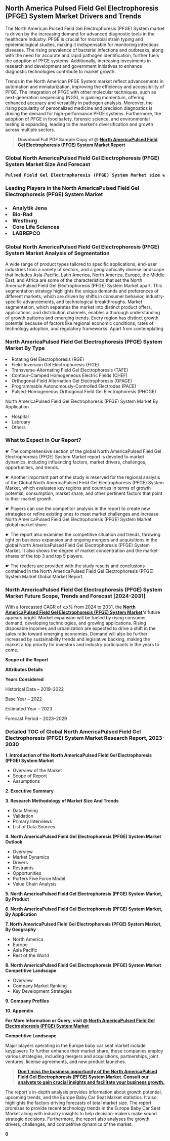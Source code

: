 <p><h2>North America Pulsed Field Gel Electrophoresis (PFGE) System Market Drivers and Trends</h2><p>The North American Pulsed Field Gel Electrophoresis (PFGE) System market is driven by the increasing demand for advanced diagnostic tools in the healthcare industry. PFGE is crucial for microbial strain typing and epidemiological studies, making it indispensable for monitoring infectious diseases. The rising prevalence of bacterial infections and outbreaks, along with the need for accurate and rapid pathogen identification, further fuels the adoption of PFGE systems. Additionally, increasing investments in research and development and government initiatives to enhance diagnostic technologies contribute to market growth.</p><p>Trends in the North American PFGE System market reflect advancements in automation and miniaturization, improving the efficiency and accessibility of PFGE. The integration of PFGE with other molecular techniques, such as next-generation sequencing (NGS), is gaining momentum, offering enhanced accuracy and versatility in pathogen analysis. Moreover, the rising popularity of personalized medicine and precision diagnostics is driving the demand for high-performance PFGE systems. Furthermore, the adoption of PFGE in food safety, forensic science, and environmental testing is expanding, leading to the market's diversification and growth across multiple sectors.</p></p><blockquote id="" class=""><strong>Download Full PDF Sample Copy of @&nbsp;<a href="https://www.verifiedmarketreports.com/download-sample/?rid=339082&utm_source=GitHub-Jan&utm_medium=264" target="_blank">North AmericaPulsed Field Gel Electrophoresis (PFGE) System Market Report</a>&nbsp;&nbsp;</strong></blockquote><h3 id="" class=""><strong>Global&nbsp;North AmericaPulsed Field Gel Electrophoresis (PFGE) System Market Size And Forecast</strong></h3><pre class="reader-text-block__code-block"><strong>Pulsed Field Gel Electrophoresis (PFGE) System Market size was valued at USD 0.15 Billion in 2022 and is projected to reach USD 0.25 Billion by 2030, growing at a CAGR of 6.7% from 2024 to 2030.</strong></pre><h3 id="" class="">Leading Players in the&nbsp;North AmericaPulsed Field Gel Electrophoresis (PFGE) System Market</h3><h3 class=""></Li><Li>Analytik Jena</Li><Li> Bio-Rad</Li><Li> Westburg</Li><Li> Core Life Sciences</Li><Li> LABREPCO</h3><h3 id="" class="">Global&nbsp;North AmericaPulsed Field Gel Electrophoresis (PFGE) System Market Analysis of Segmentation</h3><p id="" class="">A wide range of product types tailored to specific applications, end-user industries from a variety of sectors, and a geographically diverse landscape that includes Asia-Pacific, Latin America, North America, Europe, the Middle East, and Africa are some of the characteristics that set the North AmericaPulsed Field Gel Electrophoresis (PFGE) System Market apart. This segmentation strategy highlights the unique demands and preferences of different markets, which are driven by shifts in consumer behavior, industry-specific advancements, and technological breakthroughs. Market segmentation, which separates the market into distinct product offers, applications, and distribution channels, enables a thorough understanding of growth patterns and emerging trends. Every region has distinct growth potential because of factors like regional economic conditions, rates of technology adoption, and regulatory frameworks. Apart from contemplating</p><h3 id="" class="">North AmericaPulsed Field Gel Electrophoresis (PFGE) System Market&nbsp;By Type</h3><p></Li><Li>Rotating Gel Electrophoresis (RGE)</Li><Li> Field-Inversion Gel Electrophoresis (FIGE)</Li><Li> Transverse-Alternating Field Gel Electrophoresis (TAFE)</Li><Li> Contour-Clamped Homogeneous Electric Fields (CHEF)</Li><Li> Orthogonal-Field Alternation Gel Electrophoresis (OFAGE)</Li><Li> Programmable Autonomously-Controlled Electrodes (PACE)</Li><Li> Pulsed-Homogeneous Orthogonal Field Gel Electrophoresis (PHOGE)</p><div class="" data-test-id=""><p>North AmericaPulsed Field Gel Electrophoresis (PFGE) System Market&nbsp;By Application</p></div><p class=""></Li><Li>Hospital</Li><Li> Labroary</Li><Li> Others</p><div class="" data-test-id=""><h3><span class="">What to Expect in Our Report?</span></h3></div><div class="" data-test-id=""><p><span class="">☛ The comprehensive section of the global North AmericaPulsed Field Gel Electrophoresis (PFGE) System Market report is devoted to market dynamics, including influencing factors, market drivers, challenges, opportunities, and trends.</span></p></div><div class="" data-test-id=""><p><span class="">☛ Another important part of the study is reserved for the regional analysis of the Global North AmericaPulsed Field Gel Electrophoresis (PFGE) System Market, which evaluates key regions and countries in terms of growth potential, consumption, market share, and other pertinent factors that point to their market growth.</span></p></div><div class="" data-test-id=""><p><span class="">☛ Players can use the competitor analysis in the report to create new strategies or refine existing ones to meet market challenges and increase North AmericaPulsed Field Gel Electrophoresis (PFGE) System Market global market share.</span></p></div><div class="" data-test-id=""><p><span class="">☛ The report also examines the competitive situation and trends, throwing light on business expansion and ongoing mergers and acquisitions in the global North AmericaPulsed Field Gel Electrophoresis (PFGE) System Market. It also shows the degree of market concentration and the market shares of the top 3 and top 5 players.</span></p></div><div class="" data-test-id=""><p><span class="">☛ The readers are provided with the study results and conclusions contained in the North AmericaPulsed Field Gel Electrophoresis (PFGE) System Market Global Market Report.</span></p></div><div class="" data-test-id=""><h3><span class="">North AmericaPulsed Field Gel Electrophoresis (PFGE) System Market Future Scope, Trends and Forecast [2024-2031]</span></h3></div><div class="" data-test-id=""><p><span class="">With a forecasted CAGR of x.x% from 2024 to 2031, the <strong><a href="https://www.verifiedmarketreports.com/download-sample/?rid=339082&utm_source=GitHub-Jan&utm_medium=264" target="_blank">North AmericaPulsed Field Gel Electrophoresis (PFGE) System Market</a>'</strong>s future appears bright. Market expansion will be fueled by rising consumer demand, developing technologies, and growing applications. Rising disposable incomes and urbanization are expected to drive a shift in the sales ratio toward emerging economies. Demand will also be further increased by sustainability trends and legislative backing, making the market a top priority for investors and industry participants in the years to come.</span></p><p id="ember66" class="ember-view reader-text-block__paragraph"><strong>Scope of the Report</strong></p><p id="ember67" class="ember-view reader-text-block__paragraph"><strong>Attributes Details</strong></p><p id="ember68" class="ember-view reader-text-block__paragraph"><strong>Years Considered</strong></p><p id="ember69" class="ember-view reader-text-block__paragraph">Historical Data &ndash; 2019&ndash;2022</p><p id="ember70" class="ember-view reader-text-block__paragraph">Base Year &ndash; 2022</p><p id="ember71" class="ember-view reader-text-block__paragraph">Estimated Year &ndash; 2023</p><p id="ember72" class="ember-view reader-text-block__paragraph">Forecast Period &ndash; 2023&ndash;2029</p></div><h3 id="" class="">Detailed TOC of Global North AmericaPulsed Field Gel Electrophoresis (PFGE) System Market Research Report, 2023-2030</h3><p id="" class=""><strong>1. Introduction of the North AmericaPulsed Field Gel Electrophoresis (PFGE) System Market</strong></p><ul><li>Overview of the Market</li><li>Scope of Report</li><li>Assumptions</li></ul><p id="" class=""><strong>2. Executive Summary</strong></p><p id="" class=""><strong>3. Research Methodology of Market Size And Trends</strong></p><ul><li>Data Mining</li><li>Validation</li><li>Primary Interviews</li><li>List of Data Sources</li></ul><p id="" class=""><strong>4. North AmericaPulsed Field Gel Electrophoresis (PFGE) System Market Outlook</strong></p><ul><li>Overview</li><li>Market Dynamics</li><li>Drivers</li><li>Restraints</li><li>Opportunities</li><li>Porters Five Force Model</li><li>Value Chain Analysis</li></ul><p id="" class=""><strong>5. North AmericaPulsed Field Gel Electrophoresis (PFGE) System Market, By Product</strong></p><p id="" class=""><strong>6. North AmericaPulsed Field Gel Electrophoresis (PFGE) System Market, By Application</strong></p><p id="" class=""><strong>7. North AmericaPulsed Field Gel Electrophoresis (PFGE) System Market, By Geography</strong></p><ul><li>North America</li><li>Europe</li><li>Asia Pacific</li><li>Rest of the World</li></ul><p id="" class=""><strong>8. North AmericaPulsed Field Gel Electrophoresis (PFGE) System Market Competitive Landscape</strong></p><ul><li>Overview</li><li>Company Market Ranking</li><li>Key Development Strategies</li></ul><p id="" class=""><strong>9. Company Profiles</strong></p><p id="" class=""><strong>10. Appendix</strong></p><p><strong>For More Information or Query, visit&nbsp;@ <a href="https://www.verifiedmarketreports.com/product/pulsed-field-gel-electrophoresis-pfge-system-market/" target="_blank">North AmericaPulsed Field Gel Electrophoresis (PFGE) System Market</a></strong></p><p id="ember61" class="ember-view reader-text-block__paragraph"><strong>Competitive Landscape</strong></p><p id="ember62" class="ember-view reader-text-block__paragraph">Major players operating in the Europe baby car seat market include keyplayers To further enhance their market share, these companies employ various strategies, including mergers and acquisitions, partnerships, joint ventures, license agreements, and new product launches.</p><blockquote id="ember63" class="ember-view reader-text-block__blockquote"><strong><a href="https://www.verifiedmarketreports.com/download-sample/?rid=339082&utm_source=GitHub-Jan&utm_medium=264" target="_blank">Don&rsquo;t miss the business opportunity of the North AmericaPulsed Field Gel Electrophoresis (PFGE) System Market. Consult our analysts to gain crucial insights and facilitate your business growth.</a></strong></blockquote><p id="ember64" class="ember-view reader-text-block__paragraph">The report's in-depth analysis provides information about growth potential, upcoming trends, and the Europe Baby Car Seat Market statistics. It also highlights the factors driving forecasts of total market size. The report promises to provide recent technology trends in the Europe Baby Car Seat Market along with industry insights to help decision-makers make sound strategic decisions. Furthermore, the report also analyses the growth drivers, challenges, and competitive dynamics of the market.</p><p class="ember-view reader-text-block__paragraph"><strong>0</strong></p>
